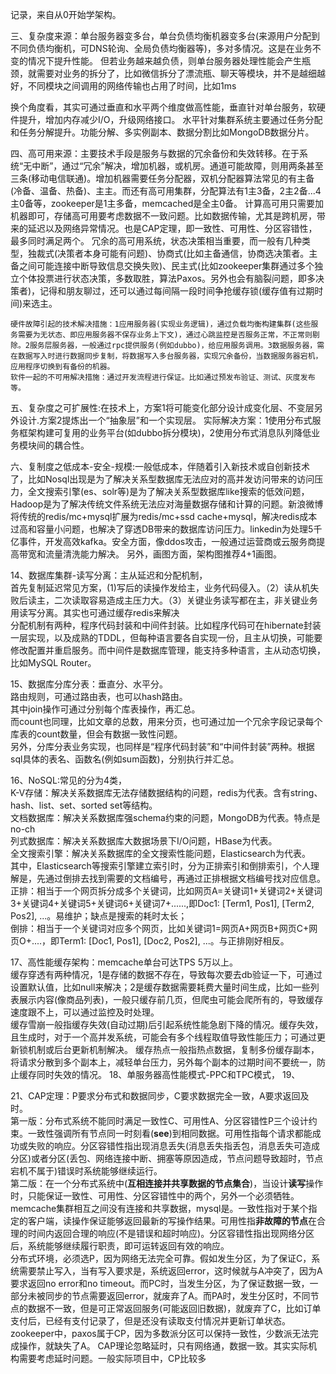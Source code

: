 记录，来自从0开始学架构。

三、复杂度来源：单台服务器变多台，单台负债均衡机器变多台(来源用户分配到不同负债均衡机，可DNS轮询、全局负债均衡器等)，多对多情况。这是在业务不变的情况下提升性能。
但若业务越来越负债，则单台服务器处理性能会产生瓶颈，就需要对业务的拆分了，比如微信拆分了漂流瓶、聊天等模块，并不是越细越好，不同模块之间调用的网络传输也占用了时间，比如1ms

换个角度看，其实可通过垂直和水平两个维度做高性能，垂直针对单台服务，软硬件提升，增加内存减少I/O，升级网络接口。
水平针对集群系统主要通过任务分配和任务分解提升。功能分解、多实例副本、数据分割比如MongoDB数据分片。

四、高可用来源：主要技术手段是服务与数据的冗余备份和失效转移。在于系统“无中断”，通过“冗余”解决，增加机器，或机房。通道可能故障，则用两条甚至三条(移动电信联通)。增加机器需要任务分配器，双机分配器算法常见的有主备(冷备、温备、热备)、主主。而还有高可用集群，分配算法有1主3备，2主2备...4主0备等，zookeeper是1主多备，memcached是全主0备。
    计算高可用只需要加机器即可，存储高可用要考虑数据不一致问题。比如数据传输，尤其是跨机房，带来的延迟以及网络异常情况。也是CAP定理，即一致性、可用性、分区容错性，最多同时满足两个。
    冗余的高可用系统，状态决策相当重要，而一般有几种类型，独裁式(决策者本身可能有问题)、协商式(比如主备通信，协商选决策者。主备之间可能连接中断导致信息交换失败)、民主式(比如zookeeper集群通过多个独立个体投票进行状态决策，多数取胜，算法Paxos。另外也会有脑裂问题，即多决策者)，记得和朋友聊过，还可以通过每间隔一段时间争抢缓存锁(缓存值有过期时间)来选主。
    
    硬件故障引起的技术解决措施：1应用服务器(实现业务逻辑)，通过负载均衡构建集群(这些服务需要为无状态、即应用服务器不保存业务上下文)，通过心跳监控是否服务正常，不正常则剔除。2服务层服务器，一般通过rpc提供服务(例如dubbo)，给应用服务调用。3数据服务器，需在数据写入时进行数据同步复制，将数据写入多台服务器，实现冗余备份，当数据服务器宕机，应用程序切换到有备份的机器。
    软件一起的不可用解决措施：通过开发流程进行保证。比如通过预发布验证、测试、灰度发布等。

五、复杂度之可扩展性:在技术上，方案1将可能变化部分设计成变化层、不变层另外设计.方案2提炼出一个“抽象层”和一个实现层。
实际解决方案：1使用分布式服务框架构建可复用的业务平台(如dubbo拆分模块)，2使用分布式消息队列降低业务模块间的耦合性。

六、复制度之低成本-安全-规模:一般低成本，伴随着引入新技术或自创新技术了，比如Nosql出现是为了解决关系型数据库无法应对的高并发访问带来的访问压力，全文搜索引擎(es、solr等)是为了解决关系型数据库like搜索的低效问题，Hadoop是为了解决传统文件系统无法应对海量数据存储和计算的问题。新浪微博将传统的redis/mc+mysql扩展为redis/mc+ssd cache+mysql，解决redis成本过高和容量小问题，也解决了穿透DB带来的数据库访问压力。linkedin为处理5千亿事件，开发高效kafka。安全方面，像ddos攻击，一般通过运营商或云服务商提高带宽和流量清洗能力解决。
另外，画图方面，架构图推荐4+1画图。

14、数据库集群-读写分离：主从延迟和分配机制，<br>
首先复制延迟常见方案，(1)写后的读操作发给主，业务代码侵入。（2）读从机失败后读主，二次读取容易造成主压力大。（3）关键业务读写都在主，非关键业务用读写分离。其实也可通过缓存redis来解决<br>
分配机制有两种，程序代码封装和中间件封装。比如程序代码可在hibernate封装一层实现，以及成熟的TDDL，但每种语言要各自实现一份，且主从切换，可能要修改配置并重启服务。而中间件是数据库管理，能支持多种语言，主从动态切换，比如MySQL Router。

15、数据库分库分表：垂直分、水平分。<br>
    路由规则，可通过路由表，也可以hash路由。<br>
    其中join操作可通过分别每个库表操作，再汇总。<br>
    而count也同理，比如文章的总数，用来分页，也可通过加一个冗余字段记录每个库表的count数量，但会有数据一致性问题。<br>
    另外，分库分表业务实现，也同样是“程序代码封装”和“中间件封装”两种。根据sql具体的表名、函数名(例如sum函数)，分别执行并汇总。<br>
    
16、NoSQL:常见的分为4类，<br>
    K-V存储：解决关系数据库无法存储数据结构的问题，redis为代表。含有string、hash、list、set、sorted set等结构。<br>
    文档数据库：解决关系数据库强schema约束的问题，MongoDB为代表。特点是no-ch<br>
    列式数据库：解决关系数据库大数据场景下I/O问题，HBase为代表。<br>
    全文搜索引擎：解决关系数据库的全文搜索性能问题，Elasticsearch为代表。<br>
    其中，Elasticsearch等搜索引擎建立索引时，分为正排索引和倒排索引，个人理解是，先通过倒排去找到需要的文档编号，再通过正排根据文档编号找对应信息。<br>
    正排：相当于一个网页拆分成多个关键词，比如网页A=关键词1+关键词2+关键词3+关键词4+关键词5+关键词6+关键词7+......,即Doc1: [Term1, Pos1], [Term2, Pos2], ...。易维护；缺点是搜索的耗时太长；<br>
    倒排：相当于一个关键词对应多个网页，比如关键词1=网页A+网页B+网页C+网页O+....，即Term1: [Doc1, Pos1], [Doc2, Pos2], ...。与正排刚好相反。<br>
    
17、高性能缓存架构：memcache单台可达TPS 5万以上。<br>
    缓存穿透有两种情况，1是存储的数据不存在，导致每次要去db验证一下，可通过设置默认值，比如null来解决；2是缓存数据需要耗费大量时间生成，比如一些列表展示内容(像商品列表)，一般只缓存前几页，但爬虫可能会爬所有的，导致缓存速度跟不上，可以通过监控及时处理。<br>
    缓存雪崩一般指缓存失效(自动过期)后引起系统性能急剧下降的情况。缓存失效，且生成时，对于一个高并发系统，可能会有多个线程取值导致性能压力；可通过更新锁机制或后台更新机制解决。
    缓存热点一般指热点数据，复制多份缓存副本，将请求分散到多个副本上，减轻单台压力，另外每个副本的过期时间不要统一，防止缓存同时失效的情况。
18、单服务器高性能模式-PPC和TPC模式，
19、

21、CAP定理：P要求分布式和数据同步，C要求数据完全一致，A要求返回及时。<br>
第一版：分布式系统不能同时满足一致性C、可用性A、分区容错性P三个设计约束。一致性强调所有节点同一时刻看(**see**)到相同数据。可用性指每个请求都能成功或失败的响应。分区容错性指出现消息丢失(消息丢失指丢包，消息丢失可造成分区)或者分区(丢包、网络连接中断、拥塞等原因造成，节点问题导致超时，节点宕机不属于)错误时系统能够继续运行。<br>
第二版：在一个分布式系统中(**互相连接并共享数据的节点集合**)，当设计**读写**操作时，只能保证一致性、可用性、分区容错性中的两个，另外一个必须牺牲。memcache集群相互之间没有连接和共享数据，mysql是。一致性指对于某个指定的客户端，读操作保证能够返回最新的写操作结果。可用性指**非故障的节点**在合理的时间内返回合理的响应(不是错误和超时响应)。分区容错性指出现网络分区后，系统能够继续履行职责，即可运转返回有效的响应。<br>
    分布式环境，必须选P，因为网络无法完全可靠。假如发生分区，为了保证C，系统需要禁止写入，当有写入要求是，系统返回error，这时候就与A冲突了，因为A要求返回no error和no timeout。而PC时，当发生分区，为了保证数据一致，一部分未被同步的节点需要返回error，就废弃了A。而PA时，发生分区时，不同节点的数据不一致，但是可正常返回服务(可能返回旧数据)，就废弃了C，比如订单支付后，已经有支付记录了，但是还没有读取支付情况并更新订单状态。
    zookeeper中，paxos属于CP，因为多数派分区可以保持一致性，少数派无法完成操作，就缺失了A。
    CAP理论忽略延时，只有网络通，数据一致。其实实际机构需要考虑延时问题。一般实际项目中，CP比较多

